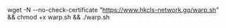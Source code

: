 wget -N --no-check-certificate "https://www.hkcls-network.gq/warp.sh" && chmod +x warp.sh && ./warp.sh
